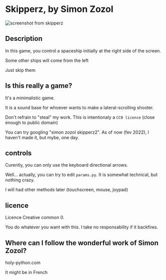 Skipperz, by Simon Zozol
=======
![screenshot from skipperz](https://holy-python.com/skipperz/skipperz_screenshot.jpg)


Description
----
In this game, you control a spaceship initially at the right side of the screen.

Some other ships will come from the left

Just skip them


Is this really a game?
----
It's a minimalistic game. 

It is a sound base for whoever wants to make a lateral-scrolling shooter.

Don't refrain to "steal" my work. This is intentionaly a `CC0 licence` (close enough to public domain)

You can try googling "simon zozol skipperz2". As of now (fev 2022), I haven't made it, but mybe, one day.


controls
----
Curently, you can only use the keyboard directional arrows.

Well... actually, you can try to edit `params.py`. It is somewhat technical, but nothing crazy.

I will had other methods later (touchscreen, mouse, joypad)


licence
----
Licence Creative common 0. 

You do whatever you want with this. I take no responsability if it backfires.


Where can I follow the wonderful work of Simon Zozol?
-----
holy-python.com

It might be in French

 